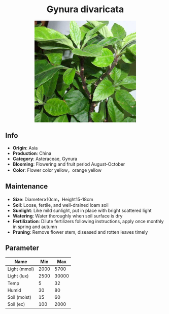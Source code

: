 <h1 align='center'>Gynura divaricata</h1>
<p align="center">
    <img 
        align='center'
        width='320'
        src="../images/gynura divaricata.png" 
        alt='Gynura divaricata' />
</p>

## Info

 - **Origin**: Asia
 - **Production**: China
 - **Category**: Asteraceae, Gynura
 - **Blooming**: Flowering and fruit period August-October
 - **Color**: Flower color yellow，orange yellow

## Maintenance

 - **Size**: Diameter≥10cm，Height15-18cm
 - **Soil**: Loose, fertile, and well-drained loam soil
 - **Sunlight**: Like mild sunlight, put in place with bright scattered light
 - **Watering**: Water thoroughly when soil surface is dry
 - **Fertilization**: Dilute fertilizers following instructions, apply once monthly in spring and autumn
 - **Pruning**: Remove flower stem, diseased and rotten leaves timely

## Parameter

| Name         | Min  | Max   |
|--------------|------|-------|
| Light (mmol) | 2000 | 5700  |
| Light (lux)  | 2500 | 30000 |
| Temp         | 5    | 32    |
| Humid        | 30   | 80    |
| Soil (moist) | 15   | 60    |
| Soil (ec)    | 100  | 2000  |